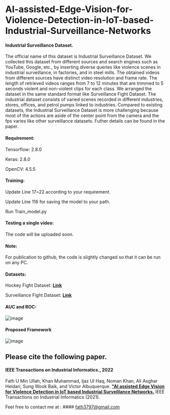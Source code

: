 # AI-assisted-Edge-Vision-for-Violence-Detection-in-IoT-based-Industrial-Surveillance-Networks


#### Industrial Surveillance Dataset.
The official name of this dataset is Industrial Surveillance Dataset. We collected this dataset from different sources and search engines such as YouTube, Google, etc., by inserting diverse queries like violence scenes in industrial surveillance, in factories, and in steel mills. The obtained videos from different sources have distinct video resolution and frame rate. The length of retrieved videos ranges from 7 to 12 minutes that are trimmed to 5 seconds violent and non-violent clips for each class. We arranged the dataset in the same standard format like Surveillance Fight Dataset. The industrial dataset consists of varied scenes recorded in different industries, stores, offices, and petrol pumps linked to industries. Compared to existing datasets, the Industrial Surveillance Dataset is more challenging because most of the actions are aside of the center point from the camera and the fps varies like other surveillance datasets. Futher details can be found in the paper.

#### Requirement:

Tensorflow: 2.8.0

Keras: 2.8.0

OpenCV: 4.5.5

#### Training:

Update Line 17~22 according to your requirement.

Update Line 116 for saving the model to your path.

Run Train_model.py 

#### Testing a single video:

The code will be uploaded soon.


#### Note: 

For publication to github, the code is slightly changed so that it can be run on any PC.

#### Datasets:

Hockey Fight Dataset: [**Link**](https://www.kaggle.com/datasets/yassershrief/hockey-fight-vidoes)

Surveillance Fight Dataset: [**Link**](https://github.com/sayibet/fight-detection-surv-dataset#:~:text=A%20new%20fight%20dataset%20is,streets%2C%20underground%20stations%20and%20more.)

#### AUC and ROC:

![image](https://user-images.githubusercontent.com/43944394/172607598-729a65e2-0650-4cb4-8e43-34a928ec4036.png)

#### Proposed Framework

![image](https://user-images.githubusercontent.com/43944394/172607673-d52926d0-8100-43ac-99ed-7b9180c35552.png)



## Please cite the following paper.

#### IEEE Transactions on Industrial Informatics., 2022
Fath U Min Ullah, Khan Muhammad, Ijaz Ul Haq, Noman Khan, Ali Asghar Heidari, Sung Wook Baik, and Victor Albuquerque. [**"AI assisted Edge Vision for Violence Detection in IoT based Industrial Surveillance Networks.**](https://ieeexplore.ieee.org/abstract/document/9552469) 
IEEE Transactions on Industrial Informatics (2021).

Feel free to contact me at : #### fath3797@gmail.com
